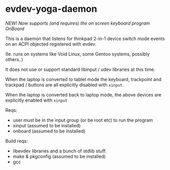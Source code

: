 evdev-yoga-daemon
=================

*NEW! Now supports (and requires) the on screen keyboard program OnBoard*

This is a daemon that listens for thinkpad 2-in-1 device switch mode events on an ACPI objected registered with evdev.

(Ie. runs on systems like Void Linux, some Gentoo systems, possibly others..)

It does not use or support standard libinput / udev libraries at this time.

When the laptop is converted to tablet mode the keyboard, trackpoint and trackpad / buttons are all explicitly disabled with `xinput`.

When the laptop is converted back to laptop mode, the above devices are explicitly enabled with `xinput`

Reqs:

* user must be in the input group (or be root etc) to run the program
* xinput (assumed to be installed)
* onboard (assumed to be installed)

Build reqs:

* libevdev libraries and a bunch of stdlib stuff.
* make & pkgconfig (assumed to be installed)
* gcc

